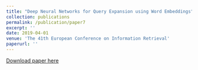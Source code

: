 ```yaml
---
title: "Deep Neural Networks for Query Expansion using Word Embeddings"
collection: publications
permalink: /publication/paper7
excerpt: ''
date: 2019-04-01
venue: 'The 41th European Conference on Information Retrieval'
paperurl: ''
---
```



[Download paper here](https://arxiv.org/abs/1811.03514)


